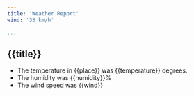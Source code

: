 ```yaml
---
title: 'Weather Report'
wind: '33 km/h'

...
```


## {{title}}

* The temperature in {{place}} was {{temperature}} degrees.
* The humidity was {{humidity}}%
* The wind speed was {{wind}}

